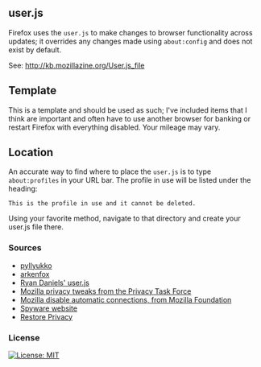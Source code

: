 ## user.js
Firefox uses the `user.js` to make changes to browser functionality across updates; it overrides any changes made using `about:config` and does not exist by default.

See: http://kb.mozillazine.org/User.js_file

## Template
This is a template and should be used as such; I've included items that I think are important and often have to use another browser for banking or restart Firefox with everything disabled.
Your mileage may vary.

## Location

An accurate way to find where to place the `user.js` is to type `about:profiles` in your URL bar. The profile in use will be listed under the heading:

`This is the profile in use and it cannot be deleted.`

Using your favorite method, navigate to that directory and create your user.js file there.

### Sources
- [pyllyukko](https://github.com/pyllyukko/user.js/)
- [arkenfox](https://github.com/arkenfox/user.js)
- [Ryan Daniels' user.js](https://gist.github.com/ryandaniels/33e443bb401dde665fce15dd2a3959b6)
- [Mozilla privacy tweaks from the Privacy Task Force](https://wiki.mozilla.org/Privacy/Privacy_Task_Force/firefox_about_config_privacy_tweeks)
- [Mozilla disable automatic connections, from Mozilla Foundation](https://support.mozilla.org/en-US/kb/how-stop-firefox-making-automatic-connections)
- [Spyware website](https://spyware.neocities.org/guides/firefox.html)
- [Restore Privacy](https://restoreprivacy.com/firefox-privacy/)

### License
[![License: MIT](https://img.shields.io/badge/License-MIT-yellow.svg)](https://opensource.org/licenses/MIT)
